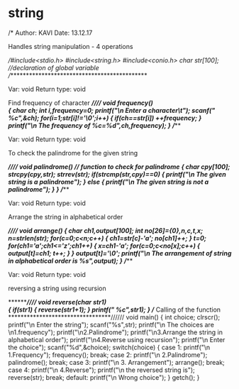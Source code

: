 # string
/*
Author: KAVI
Date: 13.12.17

Handles string manipulation - 4 operations

*/#include<stdio.h>
#include<string.h>
#include<conio.h>
char str[100]; 		//declaration of global variable
/*********************************************

Var: void
Return type: void

Find frequency of character
*******************************************////
void frequency()	
{
char ch;
int i,frequency=0;
printf("\n Enter a character\t");
scanf(" %c",&ch);
for(i=1;str[i]!='\0';i++)
{
	if(ch==str[i])
		++frequency;
}
printf("\n The frequency of %c=%d",ch,frequency);
}
/*********************************************

Var: void
Return type: void

To check the palindrome for the given string

*******************************************////
void palindrome()      // function to check for palindrome
{
char cpy[100];
strcpy(cpy,str);
strrev(str);
if(strcmp(str,cpy)==0)
{
	printf("\n The given string is a palindrome");
}
else
{
	printf("\n The given string is not a palindrome");
}
}
/*********************************************

Var: void
Return type: void

Arrange the string in alphabetical order

*******************************************////
void arrange()
{
char ch1,output[100];
int no[26]={0},n,c,t,x;
n=strlen(str);
for(c=0;c<n;c++)
{
	ch1=str[c]-'a';
	no[ch1]++;
}
t=0;
for(ch1='a';ch1<='z';ch1++)
{
 x=ch1-'a';
  for(c=0;c<no[x];c++)
   {
    output[t]=ch1;
    t++;
   }
}
  output[t]='\0';
  printf("\n The arrangement of string in alphabetical order is %s",output);
}
/*********************************************

Var: void
Return type: void

reversing a string using recursion

*******************************************////
void reverse(char *str1)		
{
   if(*str1)
    {
     reverse(str1+1);
    }
    printf(" %c",*str1);
}
/****************************************
Calling of the function
*********************************//////
void main()
{
int choice;
clrscr();
printf("\n Enter the string");
scanf("%s",str);
	printf("\n The choices are \n1.frequency");
	printf("\n2.Palindrome");
	printf("\n3.Arrange the string in alphabetical order");
	printf("\n4.Reverse using recursion");
printf("\n Enter the choice");
scanf("%d",&choice);
switch(choice)
  {
	case 1: printf("\n 1.Frequency");
		frequency();
		break;
	case 2: printf("\n 2.Palindrome");
		palindrome();
		break;
	case 3: printf("\n 3. Arrangement");
		arrange();
		break;
	case 4: printf("\n 4.Reverse");
		printf("\n the reversed string is");
		reverse(str);
		break;
	default: printf("\n Wrong choice");
  }
getch();
}
